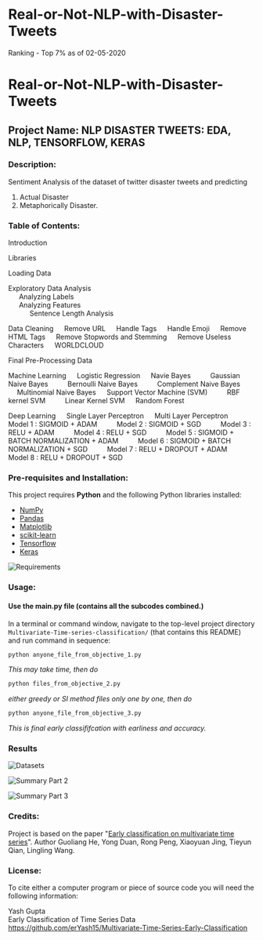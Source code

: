 # Real-or-Not-NLP-with-Disaster-Tweets


Ranking - Top 7% as of 02-05-2020


# Real-or-Not-NLP-with-Disaster-Tweets

## Project Name: NLP DISASTER TWEETS: EDA, NLP, TENSORFLOW, KERAS

### Description: 

Sentiment Analysis of the dataset of twitter disaster tweets and predicting 
  1. Actual Disaster
  2. Metaphorically Disaster.

### Table of Contents:

Introduction<br>

Libraries<br>

Loading Data<br>

Exploratory Data Analysis<br>
 &nbsp; Analyzing Labels<br>
  &nbsp;Analyzing Features<br>
    &nbsp;&nbsp;Sentence Length Analysis<br>

Data Cleaning
  Remove URL
  Handle Tags
  Handle Emoji
  Remove HTML Tags
  Remove Stopwords and Stemming
  Remove Useless Characters
  WORLDCLOUD

Final Pre-Processing Data

Machine Learning
  Logistic Regression
  Navie Bayes
    Gaussian Naive Bayes
    Bernoulli Naive Bayes
    Complement Naive Bayes
    Multinomial Naive Bayes
  Support Vector Machine (SVM)
    RBF kernel SVM
    Linear Kernel SVM
  Random Forest

Deep Learning
  Single Layer Perceptron
  Multi Layer Perceptron
    Model 1 : SIGMOID + ADAM
    Model 2 : SIGMOID + SGD
    Model 3 : RELU + ADAM
    Model 4 : RELU + SGD
    Model 5 : SIGMOID + BATCH NORMALIZATION + ADAM
    Model 6 : SIGMOID + BATCH NORMALIZATION + SGD
    Model 7 : RELU + DROPOUT + ADAM
    Model 8 : RELU + DROPOUT + SGD


### Pre-requisites and Installation:
This project requires **Python** and the following Python libraries installed:

- [NumPy](http://www.numpy.org/)
- [Pandas](http://pandas.pydata.org/)
- [Matplotlib](http://matplotlib.org/)
- [scikit-learn](http://scikit-learn.org/stable/)
- [Tensorflow](https://www.tensorflow.org/)
- [Keras](https://keras.io/)

![Requirements](https://user-images.githubusercontent.com/34357926/105755591-87d8af00-5f71-11eb-9bc1-865615ff5759.png)

### Usage:

#### Use the main.py file (contains all the subcodes combined.)

In a terminal or command window, navigate to the top-level project directory `Multivariate-Time-series-classification/` (that contains this README) and run command in sequence:

```bash
python anyone_file_from_objective_1.py
```

_This may take time, then do_
```bash
python files_from_objective_2.py
```

_either greedy or SI method files only one by one, then do_
```bash
python anyone_file_from_objective_3.py
```

_This is final early classififcation with earliness and accuracy._

### Results

![Datasets](https://user-images.githubusercontent.com/34357926/102748576-6e4bb280-4388-11eb-8ff0-2376ef519a85.png)

![Summary Part 2](https://user-images.githubusercontent.com/34357926/102748577-6ee44900-4388-11eb-814f-fa8986ba208f.png)

![Summary Part 3](https://user-images.githubusercontent.com/34357926/102748573-6c81ef00-4388-11eb-900c-efb769a60829.png)


### Credits:

Project is based on the paper "[Early classification on multivariate time series](https://dl.acm.org/citation.cfm?id=2841855)". Author Guoliang He, Yong Duan, Rong Peng, Xiaoyuan Jing, Tieyun Qian, Lingling Wang.



### License:

To cite either a computer program or piece of source code you will need the following information:

Yash Gupta<br />Early Classification of Time Series Data<br />https://github.com/erYash15/Multivariate-Time-Series-Early-Classification
